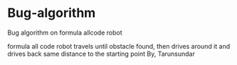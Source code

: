 # Bug-algorithm
Bug algorithm on formula allcode robot

formula all code robot travels until obstacle found, then drives around it and drives back same distance to the starting point
By,
Tarunsundar
